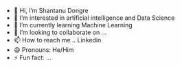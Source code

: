 - 👋 Hi, I’m Shantanu Dongre  
- 👀 I’m interested in artificial intelligence and Data Science
- 🌱 I’m currently learning Machine Learning
- 💞️ I’m looking to collaborate on ...
- 📫 How to reach me .. Linkedin
- 😄 Pronouns: He/Him
- ⚡ Fun fact: ...

<!---
shantanudongare/shantanudongare is a ✨ special ✨ repository because its `README.md` (this file) appears on your GitHub profile.
You can click the Preview link to take a look at your changes.
--->
